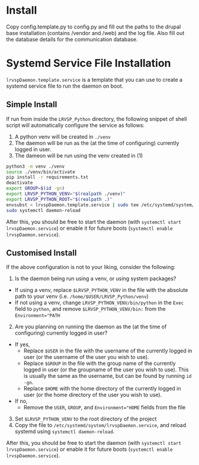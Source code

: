 # Install

Copy config.template.py to config.py and fill out the paths to the drupal base installation (contains /vendor and /web) and the log file. Also fill out the database details for the communication database.

# Systemd Service File Installation
`lrvspDaemon.template.service` is a template that you can use to create a systemd service file to run the daemon on boot.
## Simple Install
If run from inside the `LRVSP_Python` directory, the following snippet of shell script will automatically configure the service as follows:
1. A python venv will be created in `./venv`
2. The daemon will be run as the (at the time of configuring) currently logged in user.
3. The dameon will be run using the venv created in (1)
```bash
python3 -m venv ./venv
source ./venv/bin/activate
pip install -r requirements.txt
deactivate
export GROUP=$(id -gn)
export LRVSP_PYTHON_VENV="$(realpath ./venv)"
export LRVSP_PYTHON_ROOT="$(realpath .)"
envsubst < lrvspDaemon.template.service | sudo tee /etc/systemd/system/lrvspDaemon.service
sudo systemctl daemon-reload
```

After this, you should be free to start the daemon (with `systemctl start lrvspDaemon.service`) or enable it for future boots (`systemctl enable lrvspDaemon.service`).
## Customised Install
If the above configuration is not to your liking, consider the following:
1. Is the daemon being run using a venv, or using system packages?
- If using a venv, replace `$LRVSP_PYTHON_VENV` in the file with the absolute path to your venv (i.e. `/home/$USER/LRVSP_Python/venv`)
- If not using a venv, change `LRVSP_PYTHON_VENV/bin/python` in the `Exec` field to `python`, and remove `$LRVSP_PYTHON_VENV/bin:` from the `Environment="PATH`
2. Are you planning on running the daemon as the (at the time of configuring) currently logged in user?
- If yes,
  - Replace `$USER` in the file with the username of the currently logged in user (or the username of the user you wish to use).
  - Replace `$GROUP` in the file with the group name of the currently logged in user (or the groupname of the user you wish to use).
    This is usually the same as the username, but can be found by running `id -gn`.
  - Replace `$HOME` with the home directory of the currently logged in user (or the home directory of the user you wish to use).
- If no,
  - Remove the `USER`, `GROUP`, and `Environment="HOME` fields from the file
3. Set `$LRVSP_PYTHON_VENV` to the root directory of the project
4. Copy the file to `/etc/systemd/system/lrvspDaemon.service`, and reload systemd using `systemctl daemon-reload`.

After this, you should be free to start the daemon (with `systemctl start lrvspDaemon.service`) or enable it for future boots (`systemctl enable lrvspDaemon.service`).
